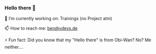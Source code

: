 ### Hello there 👋
🔭 I’m currently working on: Trainings (no Project atm)

📫 How to reach me: ben@vdevs.de
  
⚡ Fun fact: Did you know that my "Hello there" is from Obi-Wan? No? Me neither....

<!--
**visualNetworks/visualNetworks** is a ✨ _special_ ✨ repository because its `README.md` (this file) appears on your GitHub profile.

Here are some ideas to get you started:

- 🔭 I’m currently working on ...
- 🌱 I’m currently learning ...
- 👯 I’m looking to collaborate on ...
- 🤔 I’m looking for help with ...
- 💬 Ask me about ...
- 📫 How to reach me: ...
- 😄 Pronouns: ...
- ⚡ Fun fact: ...
-->
